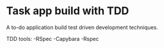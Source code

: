 # Task app build with TDD

A to-do application build test driven development techniques.

TDD tools:
-RSpec
-Capybara
-Rspec
